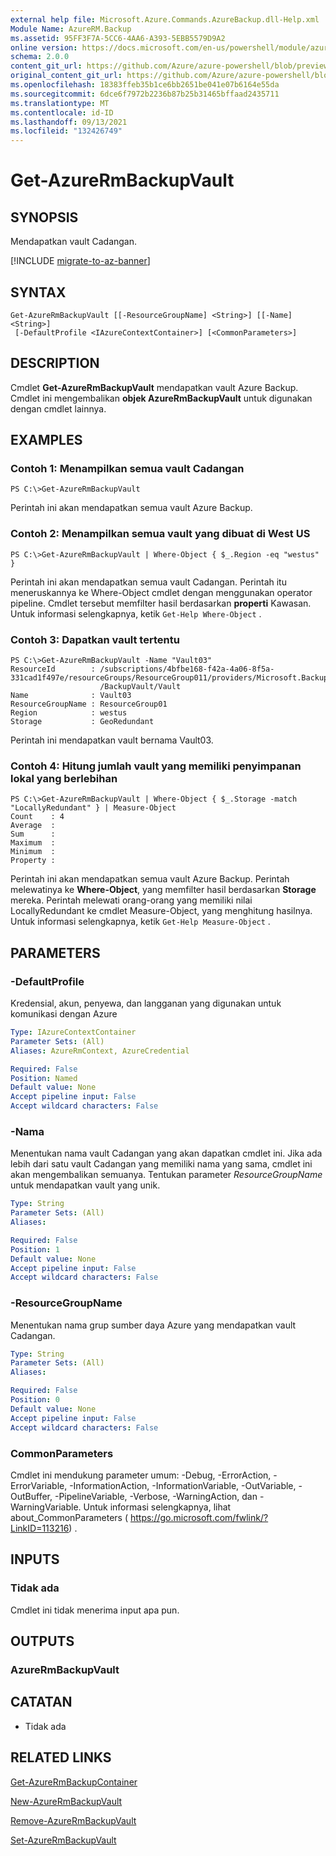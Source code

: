 ```yaml
---
external help file: Microsoft.Azure.Commands.AzureBackup.dll-Help.xml
Module Name: AzureRM.Backup
ms.assetid: 95FF3F7A-5CC6-4AA6-A393-5EBB5579D9A2
online version: https://docs.microsoft.com/en-us/powershell/module/azurerm.backup/get-azurermbackupvault
schema: 2.0.0
content_git_url: https://github.com/Azure/azure-powershell/blob/preview/src/ResourceManager/AzureBackup/Commands.AzureBackup/help/Get-AzureRmBackupVault.md
original_content_git_url: https://github.com/Azure/azure-powershell/blob/preview/src/ResourceManager/AzureBackup/Commands.AzureBackup/help/Get-AzureRmBackupVault.md
ms.openlocfilehash: 18383ffeb35b1ce6bb2651be041e07b6164e55da
ms.sourcegitcommit: 6dce6f7972b2236b87b25b31465bffaad2435711
ms.translationtype: MT
ms.contentlocale: id-ID
ms.lasthandoff: 09/13/2021
ms.locfileid: "132426749"
---
```

# Get-AzureRmBackupVault

## SYNOPSIS
Mendapatkan vault Cadangan.

[!INCLUDE [migrate-to-az-banner](../../includes/migrate-to-az-banner.md)]

## SYNTAX

```
Get-AzureRmBackupVault [[-ResourceGroupName] <String>] [[-Name] <String>]
 [-DefaultProfile <IAzureContextContainer>] [<CommonParameters>]
```

## DESCRIPTION
Cmdlet **Get-AzureRmBackupVault** mendapatkan vault Azure Backup.
Cmdlet ini mengembalikan **objek AzureRmBackupVault** untuk digunakan dengan cmdlet lainnya.

## EXAMPLES

### Contoh 1: Menampilkan semua vault Cadangan
```
PS C:\>Get-AzureRmBackupVault
```

Perintah ini akan mendapatkan semua vault Azure Backup.

### Contoh 2: Menampilkan semua vault yang dibuat di West US
```
PS C:\>Get-AzureRmBackupVault | Where-Object { $_.Region -eq "westus" }
```

Perintah ini akan mendapatkan semua vault Cadangan.
Perintah itu meneruskannya ke Where-Object cmdlet dengan menggunakan operator pipeline.
Cmdlet tersebut memfilter hasil berdasarkan **properti** Kawasan.
Untuk informasi selengkapnya, ketik `Get-Help Where-Object` .

### Contoh 3: Dapatkan vault tertentu
```
PS C:\>Get-AzureRmBackupVault -Name "Vault03"
ResourceId        : /subscriptions/4bfbe168-f42a-4a06-8f5a-331cad1f497e/resourceGroups/ResourceGroup011/providers/Microsoft.Backup
                    /BackupVault/Vault
Name              : Vault03
ResourceGroupName : ResourceGroup01
Region            : westus
Storage           : GeoRedundant
```

Perintah ini mendapatkan vault bernama Vault03.

### Contoh 4: Hitung jumlah vault yang memiliki penyimpanan lokal yang berlebihan
```
PS C:\>Get-AzureRmBackupVault | Where-Object { $_.Storage -match "LocallyRedundant" } | Measure-Object
Count    : 4
Average  : 
Sum      : 
Maximum  : 
Minimum  : 
Property :
```

Perintah ini akan mendapatkan semua vault Azure Backup.
Perintah melewatinya ke **Where-Object**, yang memfilter hasil berdasarkan **Storage** mereka.
Perintah melewati orang-orang yang memiliki nilai LocallyRedundant ke cmdlet Measure-Object, yang menghitung hasilnya.
Untuk informasi selengkapnya, ketik `Get-Help Measure-Object` .

## PARAMETERS

### -DefaultProfile
Kredensial, akun, penyewa, dan langganan yang digunakan untuk komunikasi dengan Azure

```yaml
Type: IAzureContextContainer
Parameter Sets: (All)
Aliases: AzureRmContext, AzureCredential

Required: False
Position: Named
Default value: None
Accept pipeline input: False
Accept wildcard characters: False
```

### -Nama
Menentukan nama vault Cadangan yang akan dapatkan cmdlet ini.
Jika ada lebih dari satu vault Cadangan yang memiliki nama yang sama, cmdlet ini akan mengembalikan semuanya.
Tentukan parameter *ResourceGroupName* untuk mendapatkan vault yang unik.

```yaml
Type: String
Parameter Sets: (All)
Aliases: 

Required: False
Position: 1
Default value: None
Accept pipeline input: False
Accept wildcard characters: False
```

### -ResourceGroupName
Menentukan nama grup sumber daya Azure yang mendapatkan vault Cadangan.

```yaml
Type: String
Parameter Sets: (All)
Aliases: 

Required: False
Position: 0
Default value: None
Accept pipeline input: False
Accept wildcard characters: False
```

### CommonParameters
Cmdlet ini mendukung parameter umum: -Debug, -ErrorAction, -ErrorVariable, -InformationAction, -InformationVariable, -OutVariable, -OutBuffer, -PipelineVariable, -Verbose, -WarningAction, dan -WarningVariable. Untuk informasi selengkapnya, lihat about_CommonParameters ( https://go.microsoft.com/fwlink/?LinkID=113216) .

## INPUTS

### Tidak ada
Cmdlet ini tidak menerima input apa pun.

## OUTPUTS

### AzureRmBackupVault

## CATATAN
* Tidak ada

## RELATED LINKS

[Get-AzureRmBackupContainer](./Get-AzureRmBackupContainer.md)

[New-AzureRmBackupVault](./New-AzureRmBackupVault.md)

[Remove-AzureRmBackupVault](./Remove-AzureRmBackupVault.md)

[Set-AzureRmBackupVault](./Set-AzureRmBackupVault.md)


